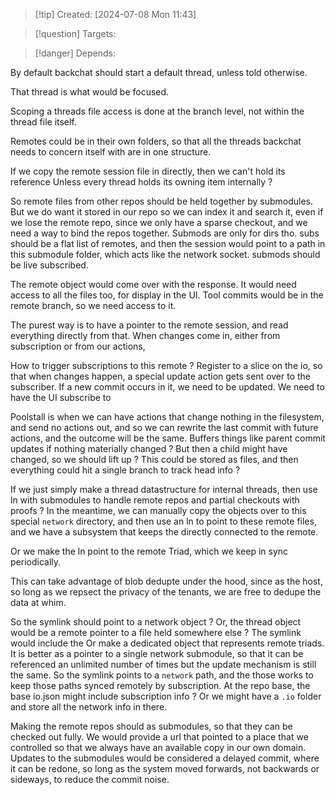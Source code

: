 
>[!tip] Created: [2024-07-08 Mon 11:43]

>[!question] Targets: 

>[!danger] Depends: 

By default backchat should start a default thread, unless told otherwise.

That thread is what would be focused.

Scoping a threads file access is done at the branch level, not within the thread file itself.

Remotes could be in their own folders, so that all the threads backchat needs to concern itself with are in one structure.

If we copy the remote session file in directly, then we can't hold its reference
Unless every thread holds its owning item internally ?

So remote files from other repos should be held together by submodules.
But we do want it stored in our repo so we can index it and search it, even if we lose the remote repo, since we only have a sparse checkout, and we need a way to bind the repos together.
Submods are only for dirs tho.
subs should be a flat list of remotes, and then the session would point to a path in this submodule folder, which acts like the network socket.
submods should be live subscribed.

The remote object would come over with the response.
It would need access to all the files too, for display in the UI.
Tool commits would be in the remote branch, so we need access to it.

The purest way is to have a pointer to the remote session, and read everything directly from that.
When changes come in, either from subscription or from our actions, 

How to trigger subscriptions to this remote ?
Register to a slice on the io, so that when changes happen, a special update action gets sent over to the subscriber.
If a new commit occurs in it, we need to be updated.
We need to have the UI subscribe to 


Poolstall is when we can have actions that change nothing in the filesystem, and send no actions out, and so we can rewrite the last commit with future actions, and the outcome will be the same.
Buffers things like parent commit updates if nothing materially changed ?
But then a child might have changed, so we should lift up ?
This could be stored as files, and then everything could hit a single branch to track head info ?

If we just simply make a thread datastructure for internal threads, then use ln with submodules to handle remote repos and partial checkouts with proofs ?
In the meantime, we can manually copy the objects over to this special `network` directory, and then use an ln to point to these remote files, and we have a subsystem that keeps the directly connected to the remote.  

Or we make the ln point to the remote Triad, which we keep in sync periodically.

This can take advantage of blob dedupte under the hood, since as the host, so long as we repsect the privacy of the tenants, we are free to dedupe the data at whim.

So the symlink should point to a network object ?
Or, the thread object would be a remote pointer to a file held somewhere else ?
The symlink would include the 
Or make a dedicated object that represents remote triads.
It is better as a pointer to a single network submodule, so that it can be referenced an unlimited number of times but the update mechanism is still the same.
So the symlink points to a `network` path, and the those works to keep those paths synced remotely by subscription.
At the repo base, the base io.json might include subscription info ?
Or we might have a `.io` folder and store all the network info in there.

Making the remote repos should as submodules, so that they can be checked out fully.
We would provide a url that pointed to a place that we controlled so that we always have an available copy in our own domain.
Updates to the submodules would be considered a delayed commit, where it can be redone, so long as the system moved forwards, not backwards or sideways, to reduce the commit noise.